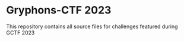 # Gryphons-CTF 2023
 This repository contains all source files for challenges featured during GCTF 2023
